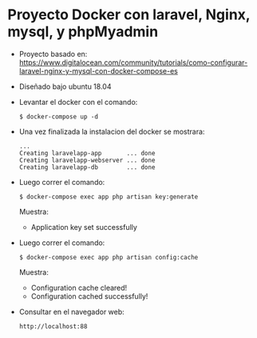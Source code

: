 # Proyecto Docker con laravel, Nginx, mysql, y phpMyadmin

- Proyecto basado en:
    https://www.digitalocean.com/community/tutorials/como-configurar-laravel-nginx-y-mysql-con-docker-compose-es

- Diseñado bajo ubuntu 18.04  
- Levantar el docker con el comando:
    ```
    $ docker-compose up -d
    ```
- Una vez finalizada la instalacion del docker se mostrara:   
   ```
   ...
   Creating laravelapp-app       ... done
   Creating laravelapp-webserver ... done
   Creating laravelapp-db        ... done
   ```
- Luego correr el comando:
    ```
    $ docker-compose exec app php artisan key:generate
    ```
    Muestra:
    - Application key set successfully
- Luego correr el comando:
    ```
    $ docker-compose exec app php artisan config:cache
    ```
    Muestra:
    - Configuration cache cleared!
    - Configuration cached successfully!
- Consultar en el navegador web:
   ```
   http://localhost:88
   ```
   